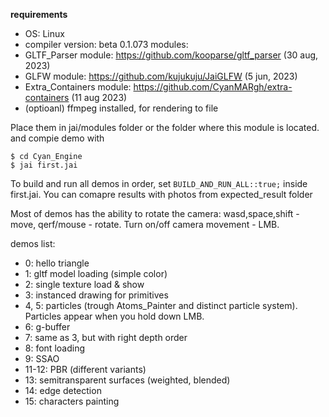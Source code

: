 **requirements**
- OS: Linux
- compiler version: beta 0.1.073
modules:
- GLTF_Parser module: https://github.com/kooparse/gltf_parser (30 aug, 2023) 
- GLFW module: https://github.com/kujukuju/JaiGLFW (5 jun, 2023)
- Extra_Containers module: https://github.com/CyanMARgh/extra-containers (11 aug 2023)
- (optioanl) ffmpeg installed, for rendering to file

Place them in jai/modules folder or the folder where this module is located. and compie demo with
```
$ cd Cyan_Engine
$ jai first.jai
```
To build and run all demos in order, set `BUILD_AND_RUN_ALL::true;` inside first.jai. You can comapre results with photos from expected_result folder

Most of demos has the ability to rotate the camera: wasd,space,shift - move, qerf/mouse - rotate.
Turn on/off camera movement - LMB.

demos list:
- 0: hello triangle
- 1: gltf model loading (simple color)
- 2: single texture load & show
- 3: instanced drawing for primitives
- 4, 5: particles (trough Atoms_Painter and distinct particle system). Particles appear when you hold down LMB.
- 6: g-buffer
- 7: same as 3, but with right depth order
- 8: font loading
- 9: SSAO
- 11-12: PBR (different variants)
- 13: semitransparent surfaces (weighted, blended)
- 14: edge detection
- 15: characters painting